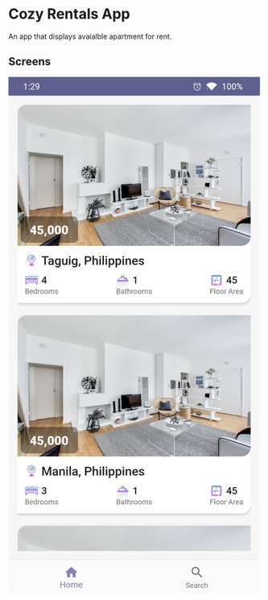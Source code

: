 # Cozy Rentals App

An app that displays avaialble apartment for rent.

## Screens


![alt text](https://github.com/amonoyflow/cozy/blob/master/assets/markdown/cozy_home.jpg "Logo Title Text 1")